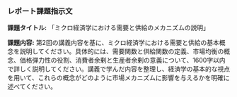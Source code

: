 ### レポート課題指示文

**課題タイトル:** 「ミクロ経済学における需要と供給のメカニズムの説明」

**課題内容:** 第2回の講義内容を基に、ミクロ経済学における需要と供給の基本概念を説明してください。具体的には、需要関数と供給関数の定義、市場均衡の概念、価格弾力性の役割、消費者余剰と生産者余剰の意義について、1600字以内で詳しく説明してください。講義で学んだ内容を整理し、経済学の基本的な視点を用いて、これらの概念がどのように市場メカニズムに影響を与えるかを明確に述べてください。